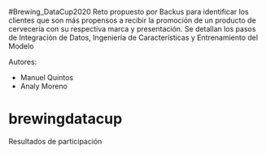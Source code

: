 #Brewing_DataCup2020
Reto propuesto por Backus para identificar los clientes que son más propensos a recibir la promoción de un producto de cervecería con su respectiva marca y presentación. Se detallan los pasos de Integración de Datos, Ingeniería de Características y Entrenamiento del Modelo

Autores:
- Manuel Quintos
- Analy Moreno
# brewingdatacup
Resultados de participación
